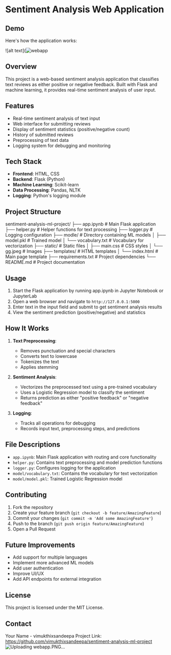 # Sentiment Analysis Web Application
## Demo

Here's how the application works:



![alt text](![webapp](https://github.com/user-attachments/assets/b898a91f-eb07-4d7f-8d07-677027f17d40)



## Overview
This project is a web-based sentiment analysis application that classifies text reviews as either positive or negative feedback. Built with Flask and machine learning, it provides real-time sentiment analysis of user input.

## Features
- Real-time sentiment analysis of text input
- Web interface for submitting reviews
- Display of sentiment statistics (positive/negative count)
- History of submitted reviews
- Preprocessing of text data
- Logging system for debugging and monitoring

## Tech Stack
- **Frontend**: HTML, CSS
- **Backend**: Flask (Python)
- **Machine Learning**: Scikit-learn
- **Data Processing**: Pandas, NLTK
- **Logging**: Python's logging module

## Project Structure
sentiment-analysis-ml-project/
├── app.ipynb # Main Flask application
├── helper.py # Helper functions for text processing
├── logger.py # Logging configuration
├── modle/ # Directory containing ML models
│ ├── model.pkl # Trained model
│ └── vocabulary.txt # Vocabulary for vectorization
├── static/ # Static files
│ ├── main.css # CSS styles
│ └── gg.jpeg # Images
├── templates/ # HTML templates
│ └── index.html # Main page template
├── requirements.txt # Project dependencies
└── README.md # Project documentation

## Usage

1. Start the Flask application by running app.ipynb in Jupyter Notebook or JupyterLab
2. Open a web browser and navigate to `http://127.0.0.1:5000`
3. Enter text in the input field and submit to get sentiment analysis results
4. View the sentiment prediction (positive/negative) and statistics

## How It Works

1. **Text Preprocessing**:
   - Removes punctuation and special characters
   - Converts text to lowercase
   - Tokenizes the text
   - Applies stemming

2. **Sentiment Analysis**:
   - Vectorizes the preprocessed text using a pre-trained vocabulary
   - Uses a Logistic Regression model to classify the sentiment
   - Returns prediction as either "positive feedback" or "negative feedback"

3. **Logging**:
   - Tracks all operations for debugging
   - Records input text, preprocessing steps, and predictions

## File Descriptions

- `app.ipynb`: Main Flask application with routing and core functionality
- `helper.py`: Contains text preprocessing and model prediction functions
- `logger.py`: Configures logging for the application
- `model/vocabulary.txt`: Contains the vocabulary for text vectorization
- `model/model.pkl`: Trained Logistic Regression model

## Contributing

1. Fork the repository
2. Create your feature branch (`git checkout -b feature/AmazingFeature`)
3. Commit your changes (`git commit -m 'Add some AmazingFeature'`)
4. Push to the branch (`git push origin feature/AmazingFeature`)
5. Open a Pull Request

## Future Improvements
- Add support for multiple languages
- Implement more advanced ML models
- Add user authentication
- Improve UI/UX
- Add API endpoints for external integration

## License
This project is licensed under the MIT License.

## Contact
Your Name - vimukthixsandeepa
Project Link: https://github.com/vimukthixsandeepa/sentiment-analysis-ml-project
![Uploading webapp.PNG…]()

